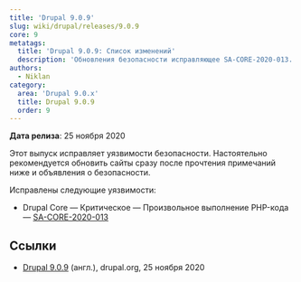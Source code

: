 ```yaml
---
title: 'Drupal 9.0.9'
slug: wiki/drupal/releases/9.0.9
core: 9
metatags:
  title: 'Drupal 9.0.9: Список изменений'
  description: 'Обновления безопасности исправляющее SA-CORE-2020-013.'
authors:
  - Niklan
category:
  area: 'Drupal 9.0.x'
  title: Drupal 9.0.9
  order: 9
---
```


**Дата релиза**: 25 ноября 2020

Этот выпуск исправляет уязвимости безопасности. Настоятельно рекомендуется обновить сайты сразу после прочтения примечаний ниже и объявления о безопасности.

Исправлены следующие уязвимости:

- Drupal Core — Критическое — Произвольное выполнение PHP-кода — [SA-CORE-2020-013](../../../../security/sa-core/2020-013/index.md)

## Ссылки

- [Drupal 9.0.9](https://www.drupal.org/project/drupal/releases/9.0.9) (англ.), drupal.org, 25 ноября 2020
